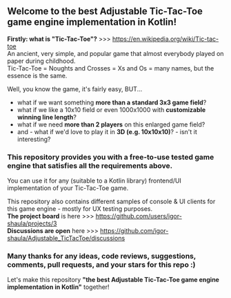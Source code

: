 ## Welcome to the best Adjustable Tic-Tac-Toe game engine implementation in Kotlin!

**Firstly: what is "Tic-Tac-Toe"?** >>> https://en.wikipedia.org/wiki/Tic-tac-toe  
An ancient, very simple, and popular game that almost everybody played on paper during childhood.  
Tic-Tac-Toe = Noughts and Crosses = Xs and Os = many names, but the essence is the same.  

Well, you know the game, it's fairly easy, BUT...
- what if we want something **more than a standard 3x3 game field**?
- what if we like a 10x10 field or even 1000x1000 with **customizable winning line length**?
- what if we need **more than 2 players** on this enlarged game field?
- and - what if we'd love to play it in **3D (e.g. 10x10x10)**? - isn't it interesting?

### This repository provides you with a free-to-use tested game engine that satisfies all the requirements above.
You can use it for any (suitable to a Kotlin library) frontend/UI implementation of your Tic-Tac-Toe game.

This repository also contains different samples of console & UI clients for this game engine - mostly for UX testing purposes.  
**The project board** is here >>> https://github.com/users/igor-shaula/projects/3  
**Discussions are open** here >>> https://github.com/igor-shaula/Adjustable_TicTacToe/discussions

### Many thanks for any ideas, code reviews, suggestions, comments, pull requests, and your stars for this repo :)

Let's make this repository **"the best Adjustable Tic-Tac-Toe game engine implementation in Kotlin"** together!
